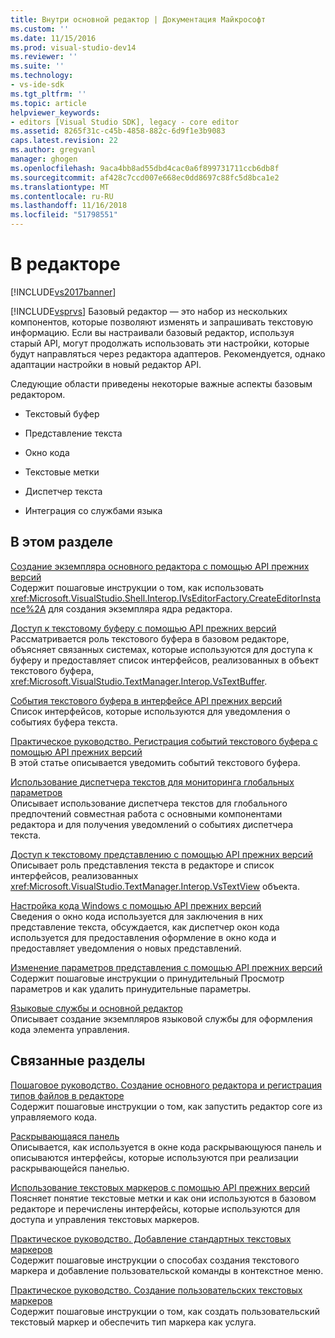 ```yaml
---
title: Внутри основной редактор | Документация Майкрософт
ms.custom: ''
ms.date: 11/15/2016
ms.prod: visual-studio-dev14
ms.reviewer: ''
ms.suite: ''
ms.technology:
- vs-ide-sdk
ms.tgt_pltfrm: ''
ms.topic: article
helpviewer_keywords:
- editors [Visual Studio SDK], legacy - core editor
ms.assetid: 8265f31c-c45b-4858-882c-6d9f1e3b9083
caps.latest.revision: 22
ms.author: gregvanl
manager: ghogen
ms.openlocfilehash: 9aca4bb8ad55dbd4cac0a6f899731711ccb6db8f
ms.sourcegitcommit: af428c7ccd007e668ec0dd8697c88fc5d8bca1e2
ms.translationtype: MT
ms.contentlocale: ru-RU
ms.lasthandoff: 11/16/2018
ms.locfileid: "51798551"
---
```

# <a name="inside-the-core-editor"></a>В редакторе
[!INCLUDE[vs2017banner](../includes/vs2017banner.md)]

[!INCLUDE[vsprvs](../includes/vsprvs-md.md)] Базовый редактор — это набор из нескольких компонентов, которые позволяют изменять и запрашивать текстовую информацию. Если вы настраивали базовый редактор, используя старый API, могут продолжать использовать эти настройки, которые будут направляться через редактора адаптеров. Рекомендуется, однако адаптации настройки в новый редактор API.  
  
 Следующие области приведены некоторые важные аспекты базовым редактором.  
  
-   Текстовый буфер  
  
-   Представление текста  
  
-   Окно кода  
  
-   Текстовые метки  
  
-   Диспетчер текста  
  
-   Интеграция со службами языка  
  
## <a name="in-this-section"></a>В этом разделе  
 [Создание экземпляра основного редактора с помощью API прежних версий](../extensibility/instantiating-the-core-editor-by-using-the-legacy-api.md)  
 Содержит пошаговые инструкции о том, как использовать <xref:Microsoft.VisualStudio.Shell.Interop.IVsEditorFactory.CreateEditorInstance%2A> для создания экземпляра ядра редактора.  
  
 [Доступ к текстовому буферу с помощью API прежних версий](../extensibility/accessing-the-text-buffer-by-using-the-legacy-api.md)  
 Рассматривается роль текстового буфера в базовом редакторе, объясняет связанных системах, которые используются для доступа к буферу и предоставляет список интерфейсов, реализованных в объект текстового буфера, <xref:Microsoft.VisualStudio.TextManager.Interop.VsTextBuffer>.  
  
 [События текстового буфера в интерфейсе API прежних версий](../extensibility/text-buffer-events-in-the-legacy-api.md)  
 Список интерфейсов, которые используются для уведомления о событиях буфера текста.  
  
 [Практическое руководство. Регистрация событий текстового буфера с помощью API прежних версий](../extensibility/how-to-register-for-text-buffer-events-with-the-legacy-api.md)  
 В этой статье описывается уведомить событий текстового буфера.  
  
 [Использование диспетчера текстов для мониторинга глобальных параметров](../extensibility/using-the-text-manager-to-monitor-global-settings.md)  
 Описывает использование диспетчера текстов для глобального предпочтений совместная работа с основными компонентами редактора и для получения уведомлений о событиях диспетчера текста.  
  
 [Доступ к текстовому представлению с помощью API прежних версий](../extensibility/accessing-thetext-view-by-using-the-legacy-api.md)  
 Описывает роль представления текста в редакторе и список интерфейсов, реализованных <xref:Microsoft.VisualStudio.TextManager.Interop.VsTextView> объекта.  
  
 [Настройка кода Windows с помощью API прежних версий](../extensibility/customizing-code-windows-by-using-the-legacy-api.md)  
 Сведения о окно кода используется для заключения в них представление текста, обсуждается, как диспетчер окон кода используется для предоставления оформление в окно кода и предоставляет уведомления о новых представлений.  
  
 [Изменение параметров представления с помощью API прежних версий](../extensibility/changing-view-settings-by-using-the-legacy-api.md)  
 Содержит пошаговые инструкции о принудительный Просмотр параметров и как удалить принудительные параметры.  
  
 [Языковые службы и основной редактор](../extensibility/language-services-and-the-core-editor.md)  
 Описывает создание экземпляров языковой службы для оформления кода элемента управления.  
  
## <a name="related-sections"></a>Связанные разделы  
 [Пошаговое руководство. Создание основного редактора и регистрация типов файлов в редакторе](../extensibility/walkthrough-creating-a-core-editor-and-registering-an-editor-file-type.md)  
 Содержит пошаговые инструкции о том, как запустить редактор core из управляемого кода.  
  
 [Раскрывающаяся панель](../extensibility/drop-down-bar.md)  
 Описывается, как используется в окне кода раскрывающуюся панель и описываются интерфейсы, которые используются при реализации раскрывающейся панелью.  
  
 [Использование текстовых маркеров с помощью API прежних версий](../extensibility/using-text-markers-with-the-legacy-api.md)  
 Поясняет понятие текстовые метки и как они используются в базовом редакторе и перечислены интерфейсы, которые используются для доступа и управления текстовых маркеров.  
  
 [Практическое руководство. Добавление стандартных текстовых маркеров](../extensibility/how-to-add-standard-text-markers.md)  
 Содержит пошаговые инструкции о способах создания текстового маркера и добавление пользовательской команды в контекстное меню.  
  
 [Практическое руководство. Создание пользовательских текстовых маркеров](../extensibility/how-to-create-custom-text-markers.md)  
 Содержит пошаговые инструкции о том, как создать пользовательский текстовый маркер и обеспечить тип маркера как услуга.


